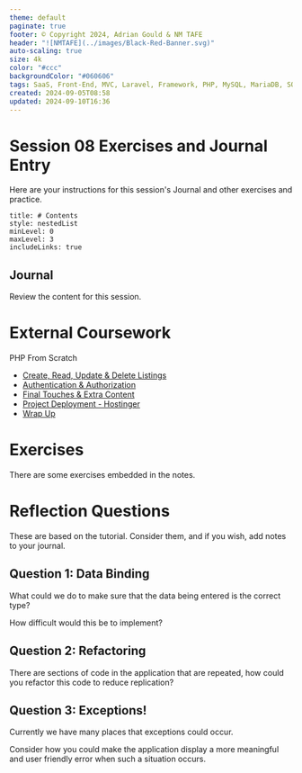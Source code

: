 ```yaml
---
theme: default
paginate: true
footer: © Copyright 2024, Adrian Gould & NM TAFE
header: "![NMTAFE](../images/Black-Red-Banner.svg)"
auto-scaling: true
size: 4k
color: "#ccc"
backgroundColor: "#060606"
tags: SaaS, Front-End, MVC, Laravel, Framework, PHP, MySQL, MariaDB, SQLite, Testing, Unit Testing, Feature Testng, PEST
created: 2024-09-05T08:58
updated: 2024-09-10T16:36
---
```


# Session 08 Exercises and Journal Entry

Here are your instructions for this session's Journal and other exercises and practice.

```table-of-contents
title: # Contents
style: nestedList
minLevel: 0
maxLevel: 3
includeLinks: true
```

## Journal

Review the content for this session.



# External Coursework

PHP From Scratch

- [Create, Read, Update & Delete Listings](https://www.traversymedia.com/products/php-from-scratch-beginner-to-advanced/categories/2154269888)
- [Authentication & Authorization](https://www.traversymedia.com/products/php-from-scratch-beginner-to-advanced/categories/2154269954)
- [Final Touches & Extra Content](https://www.traversymedia.com/products/php-from-scratch-beginner-to-advanced/categories/2154270117)
- [Project Deployment - Hostinger](https://www.traversymedia.com/products/php-from-scratch-beginner-to-advanced/categories/2154284692)
- [Wrap Up](https://www.traversymedia.com/products/php-from-scratch-beginner-to-advanced/categories/2154284703)

# Exercises

There are some exercises embedded in the notes.



# Reflection Questions

These are based on the tutorial. Consider them, and if you wish, add notes to your journal.

## Question 1: Data Binding

What could we do to make sure that the data being entered is the correct type?

How difficult would this be to implement?


## Question 2: Refactoring

There are sections of code in the application that are repeated, how could you refactor this code to reduce replication?


## Question 3: Exceptions!

Currently we have many places that exceptions could occur.

Consider how you could make the application display a more meaningful and user friendly error when such a situation occurs.
